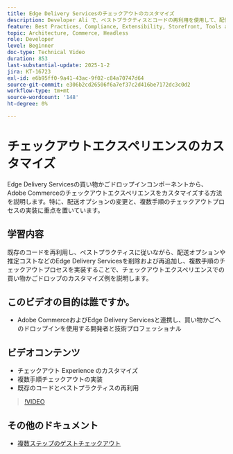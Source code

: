 ```yaml
---
title: Edge Delivery Servicesのチェックアウトのカスタマイズ
description: Developer Ali で、ベストプラクティスとコードの再利用を使用して、配信オプションや複数の手順のチェックアウトなどのAdobe Commerce チェックアウトをカスタマイズする方法を説明します。​
feature: Best Practices, Compliance, Extensibility, Storefront, Tools and External Services
topic: Architecture, Commerce, Headless
role: Developer
level: Beginner
doc-type: Technical Video
duration: 853
last-substantial-update: 2025-1-2
jira: KT-16723
exl-id: e6b95ff0-9a41-43ac-9f02-c84a70747d64
source-git-commit: e306b2cd26506f6a7ef37c2d416be7172dc3c0d2
workflow-type: tm+mt
source-wordcount: '148'
ht-degree: 0%

---
```


# チェックアウトエクスペリエンスのカスタマイズ

Edge Delivery Servicesの買い物かごドロップインコンポーネントから、Adobe Commerceのチェックアウトエクスペリエンスをカスタマイズする方法を説明します。特に、配送オプションの変更と、複数手順のチェックアウトプロセスの実装に重点を置いています。

## 学習内容

既存のコードを再利用し、ベストプラクティスに従いながら、配送オプションや推定コストなどのEdge Delivery Servicesを削除および再追加し、複数手順のチェックアウトプロセスを実装することで、チェックアウトエクスペリエンスでの買い物かごドロップのカスタマイズ例を説明します。&#x200B;

## このビデオの目的は誰ですか。

* Adobe CommerceおよびEdge Delivery Servicesと連携し、買い物かごへのドロップインを使用する開発者と技術プロフェッショナル

## ビデオコンテンツ

* チェックアウト Experience &#x200B;のカスタマイズ
* 複数手順チェックアウトの実装&#x200B;
* 既存のコードとベストプラクティスの再利用

>[!VIDEO](https://video.tv.adobe.com/v/3442650?learn=on)

## その他のドキュメント

* [ 複数ステップのゲストチェックアウト ](https://experienceleague.adobe.com/developer/commerce/storefront/dropins/checkout/tutorials/multi-step/?lang=ja)

